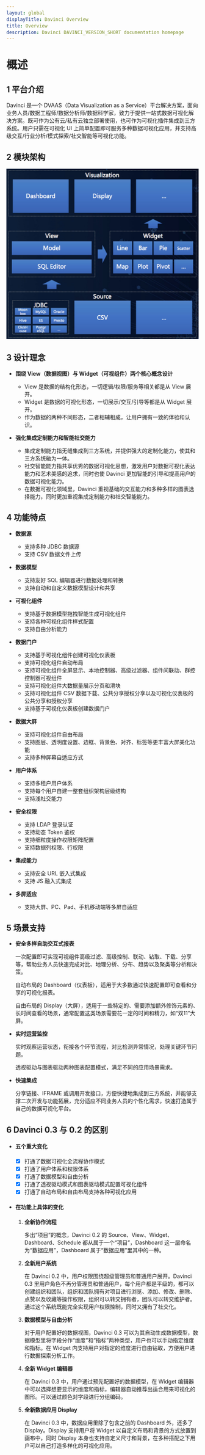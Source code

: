 ```yaml
---
layout: global
displayTitle: Davinci Overview
title: Overview
description: Davinci DAVINCI_VERSION_SHORT documentation homepage
---
```

# 概述

## 1 平台介绍

Davinci 是一个 DVAAS（Data Visualization as a Service）平台解决方案，面向业务人员/数据工程师/数据分析师/数据科学家，致力于提供一站式数据可视化解决方案。既可作为公有云/私有云独立部署使用，也可作为可视化插件集成到三方系统。用户只需在可视化 UI 上简单配置即可服务多种数据可视化应用，并支持高级交互/行业分析/模式探索/社交智能等可视化功能。

## 2 模块架构

![overview_architecture](./img/overview_architecture.jpg)

## 3 设计理念

- **围绕 View（数据视图）与 Widget（可视组件）两个核心概念设计**
  - View 是数据的结构化形态，一切逻辑/权限/服务等相关都是从 View 展开。
  - Widget 是数据的可视化形态，一切展示/交互/引导等都是从 Widget 展开。
  - 作为数据的两种不同形态，二者相辅相成，让用户拥有一致的体验和认识。

- **强化集成定制能力和智能社交能力**
  - 集成定制能力指无缝集成到三方系统，并提供强大的定制化能力，使其和三方系统融为一体。
  - 社交智能能力指共享优秀的数据可视化思想，激发用户对数据可视化表达能力和艺术美感的追求，同时也使 Davinci 更加智能的引导和提高用户的数据可视化能力。
  - 在数据可视化领域里，Davinci 重视基础的交互能力和多种多样的图表选择能力，同时更加重视集成定制能力和社交智能能力。

## 4 功能特点

- **数据源**
  - 支持多种 JDBC 数据源
  - 支持 CSV 数据文件上传

- **数据模型**
  - 支持友好 SQL 编辑器进行数据处理和转换
  - 支持自动和自定义数据模型设计和共享

- **可视化组件**
  - 支持基于数据模型拖拽智能生成可视化组件
  - 支持各种可视化组件样式配置
  - 支持自由分析能力

- **数据门户**
  - 支持基于可视化组件创建可视化仪表板
  - 支持可视化组件自动布局
  - 支持可视化组件全屏显示、本地控制器、高级过滤器、组件间联动、群控控制器可视组件
  - 支持可视化组件大数据量展示分页和滑块
  - 支持可视化组件 CSV 数据下载、公共分享授权分享以及可视化仪表板的公共分享和授权分享
  - 支持基于可视化仪表板创建数据门户

- **数据大屏**
  - 支持可视化组件自由布局
  - 支持图层、透明度设置、边框、背景色、对齐、标签等更丰富大屏美化功能
  - 支持多种屏幕自适应方式

- **用户体系**
  - 支持多租户用户体系
  - 支持每个用户自建一整套组织架构层级结构
  - 支持浅社交能力

- **安全权限**
  - 支持 LDAP 登录认证
  - 支持动态 Token 鉴权
  - 支持细粒度操作权限矩阵配置
  - 支持数据列权限、行权限

- **集成能力**
  - 支持安全 URL 嵌入式集成
  - 支持 JS 融入式集成

- **多屏适应**
  - 支持大屏、PC、Pad、手机移动端等多屏自适应

## 5 场景支持

- **安全多样自助交互式报表**

  一次配置即可实现可视组件高级过滤、高级控制、联动、钻取、下载、分享等，帮助业务人员快速完成对比、地理分析、分布、趋势以及聚类等分析和决策。

  自动布局的 Dashboard（仪表板），适用于大多数通过快速配置即可查看和分享的可视化报表。

  自由布局的 Display（大屏），适用于一些特定的、需要添加额外修饰元素的、长时间查看的场景，通常配置这类场景需要花一定的时间和精力，如“双11”大屏。

- **实时运营监控**

  实时观察运营状态，衔接各个环节流程，对比检测异常情况，处理关键环节问题。

  透视驱动与图表驱动两种图表配置模式，满足不同的应用场景需求。

- **快速集成**

  分享链接、IFRAME 或调用开发接口，方便快捷地集成到三方系统，并能够支撑二次开发与功能拓展，充分适应不同业务人员的个性化需求，快速打造属于自己的数据可视化平台。

## 6 Davinci 0.3 与 0.2 的区别

- #### **五个重大变化**

  - [x] 打通了数据可视化全流程协作模式
  - [x] 打通了用户体系和权限体系
  - [x] 打通了数据模型和自由分析
  - [x] 打通了透视驱动模式和图表驱动模式配置可视化组件
  - [x] 打通了自动布局和自由布局支持各种可视化应用

- #### **在功能上具体的变化**

  1. **全新协作流程**

     多出“项目”的概念，Davinci 0.2 的 Source、View、Widget、Dashboard、Schedule 都从属于一个“项目”，Dashboard 这一层命名为“数据应用”，Dashboard 属于“数据应用”里其中的一种。

  2. **全新用户系统**

     在 Davinci 0.2 中，用户权限围绕超级管理员和普通用户展开。Davinci 0.3 里用户角色不再分管理员和普通用户，每个用户都是平级的，都可以创建组织和团队，组织和团队拥有对项目进行浏览、添加、修改、删除、点赞以及收藏等操作权限，组织可以转交拥有者，团队可以转交维护者。通过这个系统既能完全实现用户权限控制，同时又拥有了社交化。

  3. **数据模型与自由分析**

     对于用户配置好的数据视图，Davinci 0.3 可以为其自动生成数据模型，数据模型里将字段分作“维度”和“指标”两种类型，用户也可以手动指定维度和指标。在 Widget 内支持用户对指定的维度进行自由钻取，方便用户进行数据探索分析工作。

  4. **全新 Widget 编辑器**

     在 Davinci 0.3 中，用户通过预先配置好的数据模型，在 Widget 编辑器中可以选择想要显示的维度和指标，编辑器自动推荐出适合用来可视化的图形。可以通过颜色对字段进行分组编码。

  5. **全新数据应用 Display**

     在 Davinci 0.3 中，数据应用里除了包含之前的 Dashboard 外，还多了 Display。Display 支持用户将 Widget 以自定义布局和背景的方式放置到画布中，同时 Display 本身也支持自定义尺寸和背景，在多种搭配之下用户可以自己打造多样化的可视化应用。